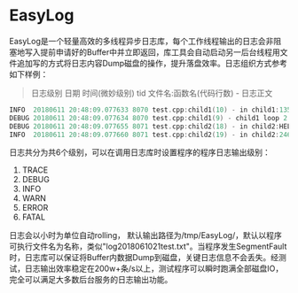 # EasyLog
EasyLog是一个轻量高效的多线程异步日志库，每个工作线程输出的日志会非阻塞地写入提前申请好的Buffer中并立即返回，库工具会自动启动另一后台线程用文件追加写的方式将日志内容Dump磁盘的操作，提升落盘效率。日志组织方式参考如下样例：
> 日志级别 日期 时间(微妙级别) tid 文件名:函数名(代码行数) - 日志正文
```C++
INFO  20180611 20:48:09.077633 8070 test.cpp:child1(10) - in child1:1357986abcdefghijklmn
DEBUG 20180611 20:48:09.077634 8070 test.cpp:child1(9) - child1 loop 2
DEBUG 20180611 20:48:09.077655 8071 test.cpp:child2(18) - in child2:HELLO COLEWANG88888
INFO  20180611 20:48:09.077660 8071 test.cpp:child2(19) - in child2:2468097opqrstuvwxyz
```
日志共分为共6个级别，可以在调用日志库时设置程序的程序日志输出级别：
1. TRACE
2. DEBUG
3. INFO
4. WARN
5. ERROR
6. FATAL

日志会以小时为单位自动rolling， 默认输出路径为/tmp/EasyLog/，默认以程序可执行文件名为名称，类似"log2018061021test.txt"。当程序发生SegmentFault时，日志库可以保证将Buffer内数据Dump到磁盘，关键日志信息不会丢失。经测试，日志输出效率稳定在200w+条/s以上，测试程序可以瞬时跑满全部磁盘IO，完全可以满足大多数后台服务的日志输出功能。

